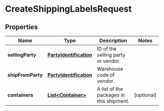 
# CreateShippingLabelsRequest

## Properties
Name | Type | Description | Notes
------------ | ------------- | ------------- | -------------
**sellingParty** | [**PartyIdentification**](PartyIdentification.md) | ID of the selling party or vendor. | 
**shipFromParty** | [**PartyIdentification**](PartyIdentification.md) | Warehouse code of vendor. | 
**containers** | [**List&lt;Container&gt;**](Container.md) | A list of the packages in this shipment. |  [optional]



